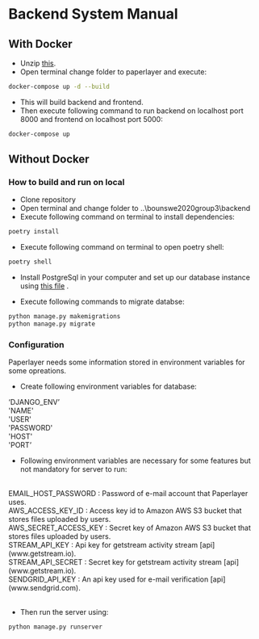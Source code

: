 # Backend System Manual
## With Docker
- Unzip [this](https://github.com/bounswe/bounswe2020group3/blob/master/deliverables/paperlayer.zip). <br/>
- Open terminal change folder to paperlayer and execute: <br/>

```bash
docker-compose up -d --build
```

- This will build backend and frontend. <br/>
- Then execute following command to run backend on localhost port 8000 and frontend on localhost port 5000: <br/>

```bash
docker-compose up
```
## Without Docker
### How to build and run on local
- Clone repository <br/>
- Open terminal and change folder to ..\bounswe2020group3\backend <br/>
- Execute following command on terminal to install dependencies: <br/>
```bash
poetry install
```
- Execute following command on terminal to open poetry shell: <br/>

```bash
poetry shell
```
- Install PostgreSql in your computer and set up our database instance using [this file](https://github.com/bounswe/bounswe2020group3/blob/master/backend/db-dumps/paperlayerdb.sql) . <br/>

- Execute following commands to migrate databse: <br/>
```bash
python manage.py makemigrations
python manage.py migrate
```

### Configuration
Paperlayer needs  some information stored in environment variables for some opreations.   <br/>
- Create following environment variables for database: <br/>

‘DJANGO_ENV’ <br/>
'NAME' <br/>
'USER' <br/>
'PASSWORD' <br/>
'HOST' <br/>
'PORT’ <br/>

- Following environment variables are necessary for some features but not mandatory for server to run: <br/>
<br/>
EMAIL_HOST_PASSWORD : Password of e-mail account that Paperlayer uses. <br/>
AWS_ACCESS_KEY_ID : Access key id to Amazon AWS S3 bucket that stores files uploaded by users. <br/>
AWS_SECRET_ACCESS_KEY : Secret key of Amazon AWS S3 bucket that stores files uploaded by users. <br/>
STREAM_API_KEY :  Api key for getstream activity stream [api](www.getstream.io). <br/>
STREAM_API_SECRET : Secret key for getstream activity stream [api](www.getstream.io). <br/>
SENDGRID_API_KEY : An api key used for e-mail verification [api](www.sendgrid.com). <br/>
<br/>

- Then run the server using: <br/>

```bash
python manage.py runserver
```
